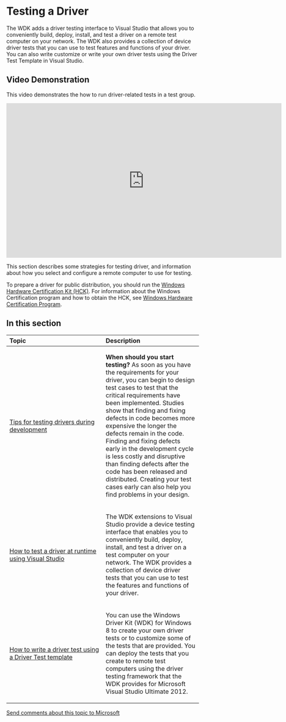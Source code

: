 Testing a Driver
============================================================

The WDK adds a driver testing interface to Visual Studio that allows you to conveniently build, deploy, install, and test a driver on a remote test computer on your network. The WDK also provides a collection of device driver tests that you can use to test features and functions of your driver. You can also write customize or write your own driver tests using the Driver Test Template in Visual Studio.

<span id="Video_Demonstration"></span><span id="video_demonstration"></span><span id="VIDEO_DEMONSTRATION"></span>Video Demonstration
-------------------------------------------------------------------------------------------------------------------------------------

This video demonstrates the how to run driver-related tests in a test group.

<iframe 
src="https://hubs-video.ssl.catalog.video.msn.com/embed/e12e5ce5-b41f-4b91-ab5f-69598ccdcb57/IA?csid=ux-en-us&MsnPlayerLeadsWith=html&PlaybackMode=Inline&MsnPlayerDisplayShareBar=false&MsnPlayerDisplayInfoButton=false&iframe=true&QualityOverride=HD" width="720" height="405" allowFullScreen="true" frameBorder="0" scrolling="no"></iframe> 

This section describes some strategies for testing driver, and information about how you select and configure a remote computer to use for testing.

To prepare a driver for public distribution, you should run the [Windows Hardware Certification Kit (HCK)](http://go.microsoft.com/fwlink/p/?linkid=254893). For information about the Windows Certification program and how to obtain the HCK, see [Windows Hardware Certification Program](http://go.microsoft.com/fwlink/p/?linkid=227016).

<span id="in_this_section"></span>In this section
-------------------------------------------------

<table>
<colgroup>
<col width="50%" />
<col width="50%" />
</colgroup>
<thead>
<tr class="header">
<th align="left">Topic</th>
<th align="left">Description</th>
</tr>
</thead>
<tbody>
<tr class="odd">
<td align="left"><p><a href="strategies_for_testing_drivers_during_development.md">Tips for testing drivers during development</a></p></td>
<td align="left"><p><strong>When should you start testing?</strong> As soon as you have the requirements for your driver, you can begin to design test cases to test that the critical requirements have been implemented. Studies show that finding and fixing defects in code becomes more expensive the longer the defects remain in the code. Finding and fixing defects early in the development cycle is less costly and disruptive than finding defects after the code has been released and distributed. Creating your test cases early can also help you find problems in your design.</p>
<p></p></td>
</tr>
<tr class="even">
<td align="left"><p><a href="testing_a_driver_at_runtime.md">How to test a driver at runtime using Visual Studio</a></p></td>
<td align="left"><p>The WDK extensions to Visual Studio provide a device testing interface that enables you to conveniently build, deploy, install, and test a driver on a test computer on your network. The WDK provides a collection of device driver tests that you can use to test the features and functions of your driver.</p></td>
</tr>
<tr class="odd">
<td align="left"><p><a href="how_to_write_a_driver_test_.md">How to write a driver test using a Driver Test template</a></p></td>
<td align="left"><p>You can use the Windows Driver Kit (WDK) for Windows 8 to create your own driver tests or to customize some of the tests that are provided. You can deploy the tests that you create to remote test computers using the driver testing framework that the WDK provides for Microsoft Visual Studio Ultimate 2012.</p></td>
</tr>
</tbody>
</table>

 

 

 

[Send comments about this topic to Microsoft](mailto:wsddocfb@microsoft.com?subject=Documentation%20feedback%20[VsDriver\vsdriver]:%20Testing%20a%20Driver%20%20RELEASE:%20%289/30/2015%29&body=%0A%0APRIVACY%20STATEMENT%0A%0AWe%20use%20your%20feedback%20to%20improve%20the%20documentation.%20We%20don't%20use%20your%20email%20address%20for%20any%20other%20purpose,%20and%20we'll%20remove%20your%20email%20address%20from%20our%20system%20after%20the%20issue%20that%20you're%20reporting%20is%20fixed.%20While%20we're%20working%20to%20fix%20this%20issue,%20we%20might%20send%20you%20an%20email%20message%20to%20ask%20for%20more%20info.%20Later,%20we%20might%20also%20send%20you%20an%20email%20message%20to%20let%20you%20know%20that%20we've%20addressed%20your%20feedback.%0A%0AFor%20more%20info%20about%20Microsoft's%20privacy%20policy,%20see%20http://privacy.microsoft.com/en-us/default. "Send comments about this topic to Microsoft")




<!--HONumber=May16_HO4-->


